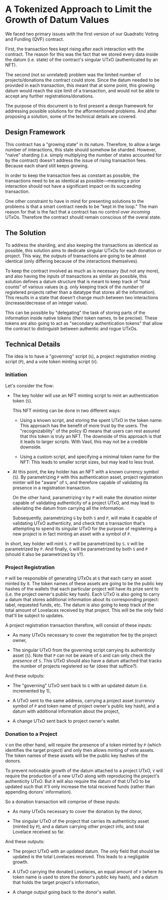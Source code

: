 # A Tokenized Approach to Limit the Growth of Datum Values

We faced two primary issues with the first version of our Quadratic Voting and
Funding (QVF) contract.

First, the transaction fees kept rising after each interaction with the
contract. The reason for this was the fact that we stored every data inside the
datum (i.e. state) of the contract's singular UTxO (authenticated by an NFT).

The second (not so unrelated) problem was the limited number of
projects/donations the contract could store. Since the datum needed to be
provided in each transaction, this meant that at some point, this growing datum
would reach the size limit of a transaction, and would not be able to accept
any further registrations/donations.

The purpose of this document is to first present a design framework for
addressing possible solutions for the afformentioned problems. And after
proposing a solution, some of the technical details are covered.


## Design Framework

This contract has a "growing state" in its nature. Therefore, to allow a large
number of interactions, this state should somehow be sharded. However, "naive"
sharding (i.e. simply multiplying the number of states accounted for by the
contract) doesn't address the issue of rising transaction fees. Because each
shard still keeps growing.

In order to keep the transaction fees as constant as possible, the transactions
need to be as identical as possible—meaning a prior interaction should not
have a significant impact on its succeeding transaction.

One other constraint to have in mind for presenting solutions to the problems
is that a smart contract needs to be "kept in the loop." The main reason for
that is the fact that a contract has no control over _incoming_ UTxOs.
Therefore the contract should remain conscious of the overal state.


## The Solution

To address the sharding, and also keeping the transactions as identical as
possible, this solution aims to dedicate singular UTxOs for each donation or
project. This way, the *outputs* of transactions are going to be almost
identical (only differing because of the interactions themselves).

To keep the contract involved as much as is necessary (but not any more), and
also having the *inputs* of transactions as similar as possible, this solution
defines a datum structure that is meant to keep track of "total counts" of
various values (e.g. only keeping track of the _number_ of registered projects
rather than a datatype that stores all the information).  This results in a
state that doesn't change much between two interactions (increase/decrease of 
an integer value).

This can be possible by "delegating" the task of storing parts of the
information inside native tokens (their token names, to be precise). These
tokens are also going to act as "secondary authentication tokens" that allow
the contract to distinguish between authentic and rogue UTxOs.


## Technical Details

The idea is to have a "governing" script (`G`), a project registration minting
script (`P`), and a vote token minting script (`V`).


### Initiation

Let's consider the flow:

- The key holder will use an NFT minting script to mint an authentication
  token (`S`).

  This NFT minting can be done in two different ways:

  - Using a known script, and storing the spent UTxO in the token name: This
  approach has the benefit of more trust by the users. The "recognizability" of
  the policy ID means that users can rest assured that this token is truly an
  NFT. The downside of this approach is that it leads to larger scripts. With
  Vasil, this may not be a credible downside.

  - Using a custom script, and specifying a minimal token name for the NFT:
  This leads to smaller script sizes, but may lead to less trust.

- At this point, the key holder has an NFT with a known currency symbol (`S`). 
  By parametrizing `P` with this authentication asset, project registration
  minter will be "aware" of `S`, and therefore capable of validating its
  presence in a registration transaction.

  On the other hand, parametrizing `V` by `P` will make the donation minter
  capable of validating authenticity of a project UTxO, and may lead to
  alleviating the datum from carrying all the information.

  Subsequently, parametrizing `G` by both `S` and `P`, will make it capable of
  validating UTxO authenticity, and check that a transaction that's attempting
  to spend its singular UTxO for the purpose of registering a new project is
  in fact minting an asset with a symbol of `P`.

In short, key holder will mint `S`. `P` will be parametrized by `S`. `V` will
be parametrized by `P`. And finally, `G` will be parametrized by both `S` and 
`P` (should it also be parametrized by `V`?).


### Project Registration

`P` will be responsible of generating UTxOs at `G` that each carry an asset
minted by it. The token names of these assets are going to be the public key
hashes of the wallets that each particular project will have its prize sent to
(i.e. the project owner's public key hash).  Each UTxO is also going to carry a
datum that stores additional information about its corresponding project:
label, requested funds, etc. The datum is also going to keep track of the total
amount of Lovelaces received by that project. This will be the only field
that'll be subject to updates.

A project registration transaction therefore, will consist of these inputs:

  - As many UTxOs necessary to cover the registration fee by the project owner,

  - The singular UTxO from the governing script carrying its authenticity asset
  (`S`). Note that `P` can not be aware of `G` and can only check the
  _presence_ of `S`. This UTxO should also have a datum attached that tracks
  the number of projects registered so far (does that suffice?).

And these outputs:

  - The "governing" UTxO sent back to `G` with an updated datum (i.e.
  incremented by 1),

  - A UTxO sent to the same address, carrying a project asset (currency symbol
  of `P` and token name of project owner's public key hash), and a datum with
  additional information about the project,

  - A change UTxO sent back to project owner's wallet.


### Donation to a Project

`V` on the other hand, will require the presence of a token minted by `P`
(which identifies the target project) and only then allows minting of vote
assets. The token names of these assets will be the public key hashes of the
donors.

To prevent noticeable growth of the datum attached to a project UTxO, `V` will
require the production of a new UTxO along with reproducing the project's
authenticity UTxO. But it will also require the datum of that UTxO to be
updated such that it'll only increase the total received funds (rather than
appending donors' information).

So a donation transaction will comprise of these inputs:

  - As many UTxOs necessary to cover the donation by the donor,

  - The singular UTxO of the project that carries its authenticity asset
  (minted by `P`), and a datum carrying other project info, and total
  Lovelace received so far.

And these outputs:

  - The project UTxO with an updated datum. The only field that should be
  updated is the total Lovelaces received. This leads to a negligable growth.

  - A UTxO carrying the donated Lovelaces, an equal amount of `V` (where its
  token name is used to store the donor's public key hash), and a datum that
  holds the target project's information,

  - A change output going back to the donor's wallet.



